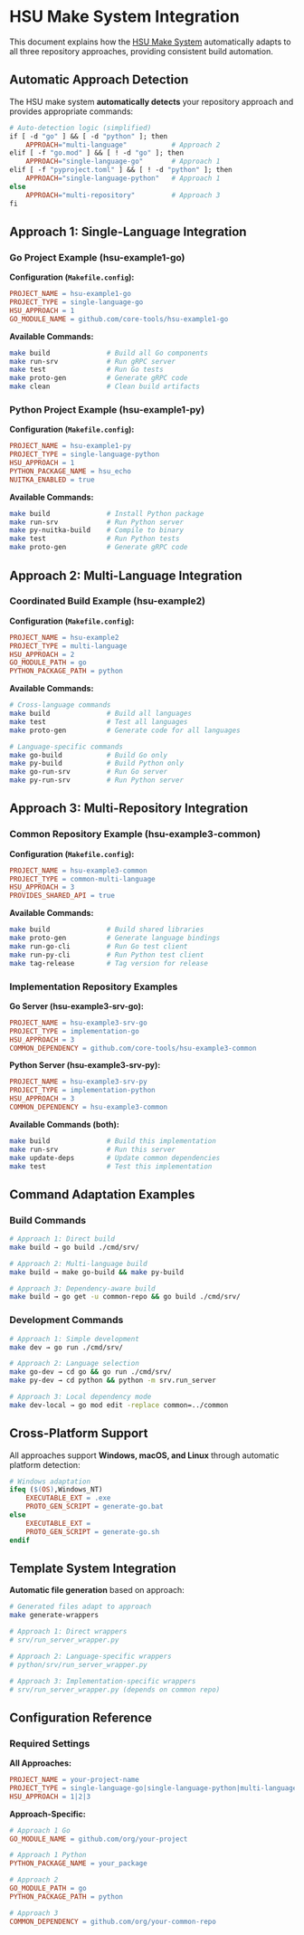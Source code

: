 # HSU Make System Integration

This document explains how the [HSU Make System](../system/make/index.md) automatically adapts to all three repository approaches, providing consistent build automation.

## Automatic Approach Detection

The HSU make system **automatically detects** your repository approach and provides appropriate commands:

```makefile
# Auto-detection logic (simplified)
if [ -d "go" ] && [ -d "python" ]; then
    APPROACH="multi-language"           # Approach 2
elif [ -f "go.mod" ] && [ ! -d "go" ]; then
    APPROACH="single-language-go"       # Approach 1
elif [ -f "pyproject.toml" ] && [ ! -d "python" ]; then
    APPROACH="single-language-python"   # Approach 1
else
    APPROACH="multi-repository"         # Approach 3
fi
```

## Approach 1: Single-Language Integration

### Go Project Example (hsu-example1-go)

**Configuration (`Makefile.config`):**
```makefile
PROJECT_NAME = hsu-example1-go
PROJECT_TYPE = single-language-go
HSU_APPROACH = 1
GO_MODULE_NAME = github.com/core-tools/hsu-example1-go
```

**Available Commands:**
```bash
make build              # Build all Go components
make run-srv            # Run gRPC server
make test               # Run Go tests
make proto-gen          # Generate gRPC code
make clean              # Clean build artifacts
```

### Python Project Example (hsu-example1-py)

**Configuration (`Makefile.config`):**
```makefile
PROJECT_NAME = hsu-example1-py
PROJECT_TYPE = single-language-python
HSU_APPROACH = 1
PYTHON_PACKAGE_NAME = hsu_echo
NUITKA_ENABLED = true
```

**Available Commands:**
```bash
make build              # Install Python package
make run-srv            # Run Python server
make py-nuitka-build    # Compile to binary
make test               # Run Python tests
make proto-gen          # Generate gRPC code
```

## Approach 2: Multi-Language Integration

### Coordinated Build Example (hsu-example2)

**Configuration (`Makefile.config`):**
```makefile
PROJECT_NAME = hsu-example2
PROJECT_TYPE = multi-language
HSU_APPROACH = 2
GO_MODULE_PATH = go
PYTHON_PACKAGE_PATH = python
```

**Available Commands:**
```bash
# Cross-language commands
make build              # Build all languages
make test               # Test all languages
make proto-gen          # Generate code for all languages

# Language-specific commands
make go-build           # Build Go only
make py-build           # Build Python only
make go-run-srv         # Run Go server
make py-run-srv         # Run Python server
```

## Approach 3: Multi-Repository Integration

### Common Repository Example (hsu-example3-common)

**Configuration (`Makefile.config`):**
```makefile
PROJECT_NAME = hsu-example3-common
PROJECT_TYPE = common-multi-language
HSU_APPROACH = 3
PROVIDES_SHARED_API = true
```

**Available Commands:**
```bash
make build              # Build shared libraries
make proto-gen          # Generate language bindings
make run-go-cli         # Run Go test client
make run-py-cli         # Run Python test client
make tag-release        # Tag version for release
```

### Implementation Repository Examples

**Go Server (hsu-example3-srv-go):**
```makefile
PROJECT_NAME = hsu-example3-srv-go
PROJECT_TYPE = implementation-go
HSU_APPROACH = 3
COMMON_DEPENDENCY = github.com/core-tools/hsu-example3-common
```

**Python Server (hsu-example3-srv-py):**
```makefile
PROJECT_NAME = hsu-example3-srv-py
PROJECT_TYPE = implementation-python
HSU_APPROACH = 3
COMMON_DEPENDENCY = hsu-example3-common
```

**Available Commands (both):**
```bash
make build              # Build this implementation
make run-srv            # Run this server
make update-deps        # Update common dependencies
make test               # Test this implementation
```

## Command Adaptation Examples

### Build Commands

```bash
# Approach 1: Direct build
make build → go build ./cmd/srv/

# Approach 2: Multi-language build
make build → make go-build && make py-build

# Approach 3: Dependency-aware build
make build → go get -u common-repo && go build ./cmd/srv/
```

### Development Commands

```bash
# Approach 1: Simple development
make dev → go run ./cmd/srv/

# Approach 2: Language selection
make go-dev → cd go && go run ./cmd/srv/
make py-dev → cd python && python -m srv.run_server

# Approach 3: Local dependency mode
make dev-local → go mod edit -replace common=../common
```

## Cross-Platform Support

All approaches support **Windows, macOS, and Linux** through automatic platform detection:

```makefile
# Windows adaptation
ifeq ($(OS),Windows_NT)
    EXECUTABLE_EXT = .exe
    PROTO_GEN_SCRIPT = generate-go.bat
else
    EXECUTABLE_EXT = 
    PROTO_GEN_SCRIPT = generate-go.sh
endif
```

## Template System Integration

**Automatic file generation** based on approach:

```bash
# Generated files adapt to approach
make generate-wrappers

# Approach 1: Direct wrappers
# srv/run_server_wrapper.py

# Approach 2: Language-specific wrappers  
# python/srv/run_server_wrapper.py

# Approach 3: Implementation-specific wrappers
# srv/run_server_wrapper.py (depends on common repo)
```

## Configuration Reference

### Required Settings

**All Approaches:**
```makefile
PROJECT_NAME = your-project-name
PROJECT_TYPE = single-language-go|single-language-python|multi-language|implementation-*|common-*
HSU_APPROACH = 1|2|3
```

**Approach-Specific:**
```makefile
# Approach 1 Go
GO_MODULE_NAME = github.com/org/your-project

# Approach 1 Python  
PYTHON_PACKAGE_NAME = your_package

# Approach 2
GO_MODULE_PATH = go
PYTHON_PACKAGE_PATH = python

# Approach 3
COMMON_DEPENDENCY = github.com/org/your-common-repo
```
